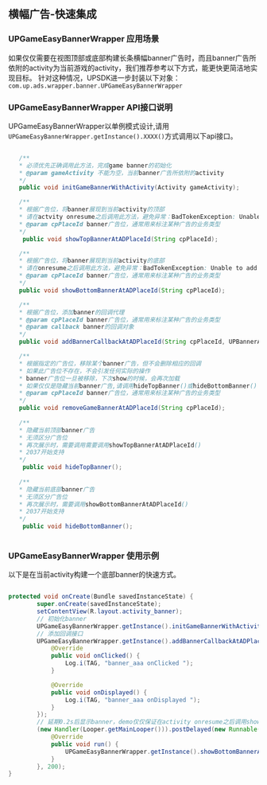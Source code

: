 ## 横幅广告-快速集成
### UPGameEasyBannerWrapper 应用场景
如果仅仅需要在视图顶部或底部构建长条横幅banner广告时，而且banner广告所依附的activity为当前游戏的activity，我们推荐参考以下方式，能更快更简洁地实现目标。
针对这种情况，UPSDK进一步封装以下对象：
`com.up.ads.wrapper.banner.UPGameEasyBannerWrapper`

### UPGameEasyBannerWrapper API接口说明
  UPGameEasyBannerWrapper以单例模式设计,请用`UPGameEasyBannerWrapper.getInstance().XXXX()`方式调用以下api接口。

```java

   /**
   * 必须优先正确调用此方法，完成game banner的初始化
   * @param gameActivity 不能为空，当前banner广告所依附的activity
   */
   public void initGameBannerWithActivity(Activity gameActivity);

   /**
   * 根据广告位，将banner展现到当前activity的顶部
   * 请在actvity onresume之后调用此方法，避免异常：BadTokenException: Unable to add window -- token null is not valid;
   * @param cpPlaceId banner广告位，通常用来标注某种广告的业务类型
   */
    public void showTopBannerAtADPlaceId(String cpPlaceId);

   /**
   * 根据广告位，将banner展现到当前activity的底部
   * 请在onresume之后调用此方法，避免异常：BadTokenException: Unable to add window -- token null is not valid;
   * @param cpPlaceId banner广告位，通常用来标注某种广告的业务类型
   */
   public void showBottomBannerAtADPlaceId(String cpPlaceId);

   /**
   * 根据广告位，添加banner的回调代理
   * @param cpPlaceId banner广告位，通常用来标注某种广告的业务类型
   * @param callback banner的回调对象
   */
   public void addBannerCallbackAtADPlaceId(String cpPlaceId, UPBannerAdListener callback)

   /**
   * 根据指定的广告位，移除某个banner广告，但不会删除相应的回调
   * 如果此广告位不存在，不会引发任何实际的操作
   * banner广告位一旦被移除，下次show的时候，会再次加载
   * 如果仅仅是隐藏当前banner广告,请调用hideTopBanner()或hideBottomBanner()
   * @param cpPlaceId banner广告位，通常用来标注某种广告的业务类型
   */
   public void removeGameBannerAtADPlaceId(String cpPlaceId);
   
   /**
   * 隐藏当前顶部banner广告
   * 无须区分广告位
   * 再次展示时，需要调用需要调用showTopBannerAtADPlaceId()
   * 2037开始支持
   */
    public void hideTopBanner();
	
   /**
   * 隐藏当前底部banner广告
   * 无须区分广告位
   * 再次展示时，需要调用showBottomBannerAtADPlaceId()
   * 2037开始支持
   */
    public void hideBottomBanner();
	
```
   
	
### UPGameEasyBannerWrapper 使用示例

以下是在当前activity构建一个底部banner的快速方式。

```java

protected void onCreate(Bundle savedInstanceState) {
        super.onCreate(savedInstanceState);
        setContentView(R.layout.activity_banner);
        // 初始化banner
        UPGameEasyBannerWrapper.getInstance().initGameBannerWithActivity(this);
        // 添加回调接口
        UPGameEasyBannerWrapper.getInstance().addBannerCallbackAtADPlaceId("banner_aaa", new UPBannerAdListener() {
            @Override
            public void onClicked() {
                Log.i(TAG, "banner_aaa onClicked ");
            }

            @Override
            public void onDisplayed() {
                Log.i(TAG, "banner_aaa onDisplayed ");
            }
        });
        // 延期0.2s后显示banner，demo仅仅保证在activity onresume之后调用showBottomBannerAtADPlaceId()
        (new Handler(Looper.getMainLooper())).postDelayed(new Runnable() {
            @Override
            public void run() {
                UPGameEasyBannerWrapper.getInstance().showBottomBannerAtADPlaceId("banner_aaa");
            }
        }, 200);
}
```